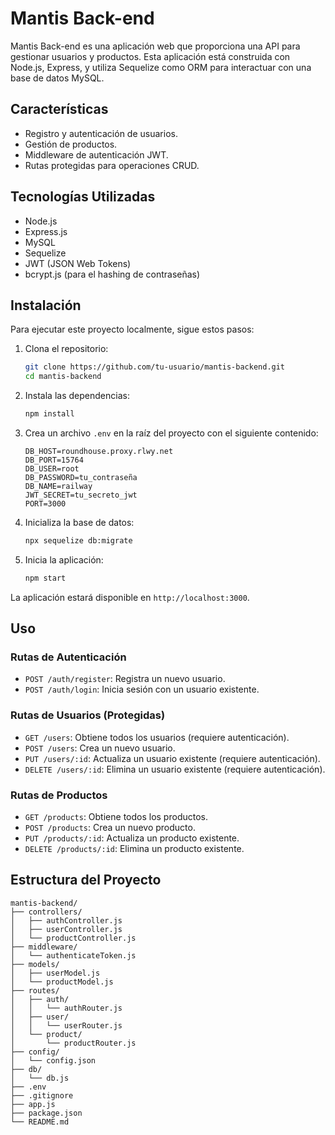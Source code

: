 # Mantis Back-end

Mantis Back-end es una aplicación web que proporciona una API para gestionar usuarios y productos. Esta aplicación está construida con Node.js, Express, y utiliza Sequelize como ORM para interactuar con una base de datos MySQL.

## Características

- Registro y autenticación de usuarios.
- Gestión de productos.
- Middleware de autenticación JWT.
- Rutas protegidas para operaciones CRUD.

## Tecnologías Utilizadas

- Node.js
- Express.js
- MySQL
- Sequelize
- JWT (JSON Web Tokens)
- bcrypt.js (para el hashing de contraseñas)

## Instalación

Para ejecutar este proyecto localmente, sigue estos pasos:

1. Clona el repositorio:

    ```bash
    git clone https://github.com/tu-usuario/mantis-backend.git
    cd mantis-backend
    ```

2. Instala las dependencias:

    ```bash
    npm install
    ```

3. Crea un archivo `.env` en la raíz del proyecto con el siguiente contenido:

    ```plaintext
    DB_HOST=roundhouse.proxy.rlwy.net
    DB_PORT=15764
    DB_USER=root
    DB_PASSWORD=tu_contraseña
    DB_NAME=railway
    JWT_SECRET=tu_secreto_jwt
    PORT=3000
    ```

4. Inicializa la base de datos:

    ```bash
    npx sequelize db:migrate
    ```

5. Inicia la aplicación:

    ```bash
    npm start
    ```

La aplicación estará disponible en `http://localhost:3000`.

## Uso

### Rutas de Autenticación

- `POST /auth/register`: Registra un nuevo usuario.
- `POST /auth/login`: Inicia sesión con un usuario existente.

### Rutas de Usuarios (Protegidas)

- `GET /users`: Obtiene todos los usuarios (requiere autenticación).
- `POST /users`: Crea un nuevo usuario.
- `PUT /users/:id`: Actualiza un usuario existente (requiere autenticación).
- `DELETE /users/:id`: Elimina un usuario existente (requiere autenticación).

### Rutas de Productos

- `GET /products`: Obtiene todos los productos.
- `POST /products`: Crea un nuevo producto.
- `PUT /products/:id`: Actualiza un producto existente.
- `DELETE /products/:id`: Elimina un producto existente.

## Estructura del Proyecto

```plaintext
mantis-backend/
├── controllers/
│   ├── authController.js
│   ├── userController.js
│   └── productController.js
├── middleware/
│   └── authenticateToken.js
├── models/
│   ├── userModel.js
│   └── productModel.js
├── routes/
│   ├── auth/
│   │   └── authRouter.js
│   ├── user/
│   │   └── userRouter.js
│   └── product/
│       └── productRouter.js
├── config/
│   └── config.json
├── db/
│   └── db.js
├── .env
├── .gitignore
├── app.js
├── package.json
└── README.md
